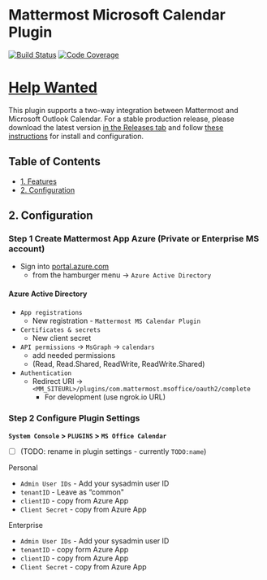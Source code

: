 # Mattermost Microsoft Calendar Plugin
[![Build Status](https://img.shields.io/circleci/project/github/mattermost/mattermost-plugin-msoffice/master.svg)](https://circleci.com/gh/mattermost/mattermost-plugin-msoffice)
[![Code Coverage](https://img.shields.io/codecov/c/github/mattermost/mattermost-plugin-msoffice/master.svg)](https://codecov.io/gh/mattermost/mattermost-plugin-msoffice)

# [Help Wanted](https://github.com/mattermost/mattermost-plugin-msoffice/issues?utf8=%E2%9C%93&q=is%3Aopen+label%3A%22up+for+grabs%22+label%3A%22help+wanted%22+sort%3Aupdated-desc)

This plugin supports a two-way integration between Mattermost and Microsoft
Outlook Calendar. For a stable production release, please download the latest
version [in the Releases
tab](https://github.com/mattermost/mattermost-plugin-msoffice/releases) and
follow [these instructions](#2-configuration) for install and configuration.

## Table of Contents

- [1. Features](#1-features)
- [2. Configuration](#2-configuration)

## 2. Configuration

### Step 1 Create Mattermost App Azure (Private or Enterprise MS account)

- Sign into [portal.azure.com](www.portal.azure.com)
  - from the hamburger menu -> `Azure Active Directory`

#### Azure Active Directory

- `App registrations`
  - New registration - `Mattermost MS Calendar Plugin`
- `Certificates & secrets`
  - New client secret
- `API permissions` -> `MsGraph` -> `calendars`
  - add needed permissions
  - (Read, Read.Shared, ReadWrite, ReadWrite.Shared)
- `Authentication`
  - Redirect URI -> `<MM_SITEURL>/plugins/com.mattermost.msoffice/oauth2/complete`
    - For development (use ngrok.io URL)

### Step 2 Configure Plugin Settings

**`System Console` > `PLUGINS` > `MS Office Calendar`**

- [ ] (TODO: rename in plugin settings - currently `TODO:name`)

Personal

- `Admin User IDs` - Add your sysadmin user ID
- `tenantID` - Leave as “common"
- `clientID` - copy from Azure App
- `Client Secret` - copy from Azure App

Enterprise

- `Admin User IDs` - Add your sysadmin user ID
- `tenantID` - copy form Azure App
- `clientID` - copy from Azure App
- `Client Secret` - copy from Azure App
